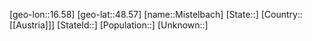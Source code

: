 ﻿---
location: [48.57,16.58]
type: City
tags:
- geo/City


SpocWebEntityId: 32505
isDeleted: false
confidential: public

---
[geo-lon::16.58]
[geo-lat::48.57]
[name::Mistelbach]
[State::]
[Country::[[Austria]]]
[StateId::]
[Population::]
[Unknown::]


